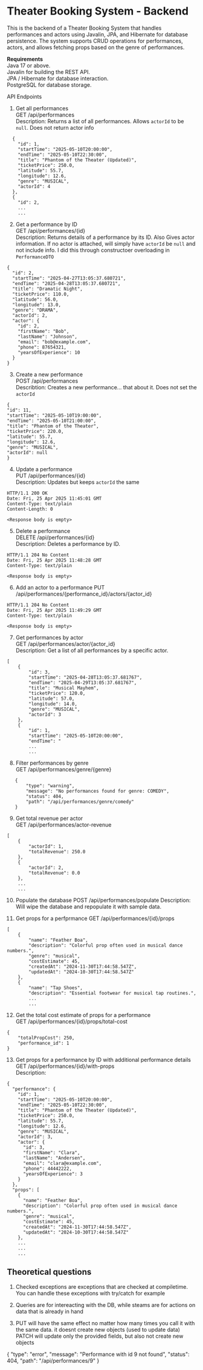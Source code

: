 # Theater Booking System - Backend

This is the backend of a Theater Booking System that handles performances and actors using Javalin, JPA, and Hibernate for database persistence. The system supports CRUD operations for performances, actors, and allows fetching props based on the genre of performances.

__Requirements__\
Java 17 or above.\
Javalin for building the REST API.\
JPA / Hibernate for database interaction.\
PostgreSQL for database storage.


API Endpoints
1. Get all performances\
   GET /api/performances\
   Description: Returns a list of all performances.
   Allows `actorId` to be `null`. Does not return actor info
```[
  {
    "id": 1,
    "startTime": "2025-05-10T20:00:00",
    "endTime": "2025-05-10T22:30:00",
    "title": "Phantom of the Theater (Updated)",
    "ticketPrice": 250.0,
    "latitude": 55.7,
    "longitude": 12.6,
    "genre": "MUSICAL",
    "actorId": 4
  },
  {
    "id": 2,
    ...
    ...
```

2. Get a performance by ID\
   GET /api/performances/{id}\
   Description: Returns details of a performance by its ID. Also 
   Gives actor information. If no actor is attached, will simply have `actorId` be `null` and not include info.
   I did this through constructoer overloading in `PerformanceDTO`

```
{
  "id": 2,
  "startTime": "2025-04-27T13:05:37.680721",
  "endTime": "2025-04-28T13:05:37.680721",
  "title": "Dramatic Night",
  "ticketPrice": 110.0,
  "latitude": 56.0,
  "longitude": 13.0,
  "genre": "DRAMA",
  "actorId": 2,
  "actor": {
    "id": 2,
    "firstName": "Bob",
    "lastName": "Johnson",
    "email": "bob@example.com",
    "phone": 87654321,
    "yearsOfExperience": 10
  }
}
```

3. Create a new performance\
   POST /api/performances\
   Describtion: Creates a new performance... that about it. Does not set the `actorId`

```
{
"id": 11,
"startTime": "2025-05-10T19:00:00",
"endTime": "2025-05-10T21:00:00",
"title": "Phantom of the Theater",
"ticketPrice": 220.0,
"latitude": 55.7,
"longitude": 12.6,
"genre": "MUSICAL",
"actorId": null
}
```

4. Update a performance\
   PUT /api/performances/{id}\
   Description: Updates but keeps `actorId` the same

```
HTTP/1.1 200 OK
Date: Fri, 25 Apr 2025 11:45:01 GMT
Content-Type: text/plain
Content-Length: 0

<Response body is empty>
```


5. Delete a performance\
   DELETE /api/performances/{id}\
   Description: Deletes a performance by ID.
```
HTTP/1.1 204 No Content
Date: Fri, 25 Apr 2025 11:48:28 GMT
Content-Type: text/plain

<Response body is empty>
```


6. Add an actor to a performance
   PUT /api/performances/{performance_id}/actors/{actor_id}
```
HTTP/1.1 204 No Content
Date: Fri, 25 Apr 2025 11:49:29 GMT
Content-Type: text/plain

<Response body is empty>
```


7. Get performances by actor\
   GET /api/performances/actor/{actor_id}\
   Description: Get a list of all performances by a specific actor.

```
[
    {
        "id": 3,
        "startTime": "2025-04-28T13:05:37.681767",
        "endTime": "2025-04-29T13:05:37.681767",
        "title": "Musical Mayhem",
        "ticketPrice": 120.0,
        "latitude": 57.0,
        "longitude": 14.0,
        "genre": "MUSICAL",
        "actorId": 3
    },
    {
        "id": 1,
        "startTime": "2025-05-10T20:00:00",
        "endTime": "
        ...
        ...
```


8. Filter performances by genre\
   GET /api/performances/genre/{genre}
```
   {
       "type": "warning",
       "message": "No performances found for genre: COMEDY",
       "status": 404,
       "path": "/api/performances/genre/comedy"
   }
```

9. Get total revenue per actor\
   GET /api/performances/actor-revenue

```
[
    {
        "actorId": 1,
        "totalRevenue": 250.0
    },
    {
        "actorId": 2,
        "totalRevenue": 0.0
    },
    ...
    ...
```

10. Populate the database
    POST /api/performances/populate
    Description: Will wipe the database and repopulate it with sample data.

11. Get props for a perfprmance
    GET /api/performances/{id}/props

```
[
    {
        "name": "Feather Boa",
        "description": "Colorful prop often used in musical dance numbers.",
        "genre": "musical",
        "costEstimate": 45,
        "createdAt": "2024-11-30T17:44:58.547Z",
        "updatedAt": "2024-10-30T17:44:58.547Z"
    },
    {
        "name": "Tap Shoes",
        "description": "Essential footwear for musical tap routines.",
        ...
        ...
```
12. Get the total cost estimate of props for a performance\
    GET /api/performances/{id}/props/total-cost

```
{
    "totalPropCost": 250,
    "performance_id": 1
}
```

13. Get props for a performance by ID with additional performance details\
    GET /api/performances/{id}/with-props\
    Description: 
```
{
  "performance": {
    "id": 1,
    "startTime": "2025-05-10T20:00:00",
    "endTime": "2025-05-10T22:30:00",
    "title": "Phantom of the Theater (Updated)",
    "ticketPrice": 250.0,
    "latitude": 55.7,
    "longitude": 12.6,
    "genre": "MUSICAL",
    "actorId": 3,
    "actor": {
      "id": 3,
      "firstName": "Clara",
      "lastName": "Andersen",
      "email": "clara@example.com",
      "phone": 44442222,
      "yearsOfExperience": 3
    }
  },
  "props": [
    {
      "name": "Feather Boa",
      "description": "Colorful prop often used in musical dance numbers.",
      "genre": "musical",
      "costEstimate": 45,
      "createdAt": "2024-11-30T17:44:58.547Z",
      "updatedAt": "2024-10-30T17:44:58.547Z"
    },
    ...
    ...
    ...
```

## Theoretical questions
1. Checked exceptions are exceptions that are checked at compiletime. You can handle these exceptions with try/catch for example
2. Queries are for intereacting with the DB, while steams are for actions on data that is already in hand

3. PUT will have the same effect no matter how many times you call it with the same data. it doesnt create new objects (used to update data)
   PATCH will update only the provided fields, but also not create new objects

{
"type": "error",
"message": "Performance with id 9 not found",
"status": 404,
"path": "/api/performances/9"
}